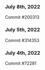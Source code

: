 ### July 8th, 2022

Commit #200313

### July 5th, 2022

Commit #314353


### July 4th, 2022

Commit #72281
